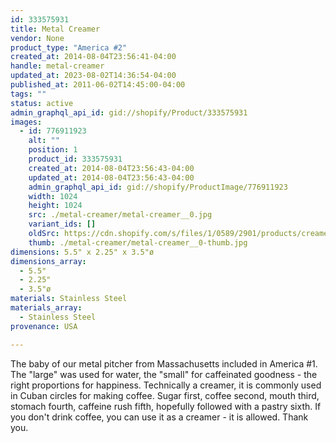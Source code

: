 ```yaml
---
id: 333575931
title: Metal Creamer
vendor: None
product_type: "America #2"
created_at: 2014-08-04T23:56:41-04:00
handle: metal-creamer
updated_at: 2023-08-02T14:36:54-04:00
published_at: 2011-06-02T14:45:00-04:00
tags: ""
status: active
admin_graphql_api_id: gid://shopify/Product/333575931
images:
  - id: 776911923
    alt: ""
    position: 1
    product_id: 333575931
    created_at: 2014-08-04T23:56:43-04:00
    updated_at: 2014-08-04T23:56:43-04:00
    admin_graphql_api_id: gid://shopify/ProductImage/776911923
    width: 1024
    height: 1024
    src: ./metal-creamer/metal-creamer__0.jpg
    variant_ids: []
    oldSrc: https://cdn.shopify.com/s/files/1/0589/2901/products/creamer.jpeg?v=1407211003
    thumb: ./metal-creamer/metal-creamer__0-thumb.jpg
dimensions: 5.5" x 2.25" x 3.5"ø
dimensions_array:
  - 5.5"
  - 2.25"
  - 3.5"ø
materials: Stainless Steel
materials_array:
  - Stainless Steel
provenance: USA

---
```


The baby of our metal pitcher from Massachusetts included in America #1. The "large" was used for water, the "small" for caffeinated goodness - the right proportions for happiness. Technically a creamer, it is commonly used in Cuban circles for making coffee. Sugar first, coffee second, mouth third, stomach fourth, caffeine rush fifth, hopefully followed with a pastry sixth. If you don't drink coffee, you can use it as a creamer - it is allowed. Thank you.